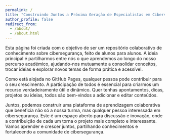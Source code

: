 ```yaml
---
permalink: /
title: "Construindo Juntos a Próxima Geração de Especialistas em Cibersegurança"
author_profile: false
redirect_from: 
  - /about/
  - /about.html
---
```


Esta página foi criada com o objetivo de ser um repositório colaborativo de conhecimento sobre cibersegurança, feito de alunos para alunos. A ideia principal é partilharmos entre nós o que aprendemos ao longo do nosso percurso académico, ajudando-nos mutuamente a consolidar conceitos, trocar ideias e explorar novos temas de forma prática e acessível.

Como está alojada no GitHub Pages, qualquer pessoa pode contribuir para o seu crescimento. A participação de todos é essencial para criarmos um recurso verdadeiramente útil e dinâmico. Quer tenhas apontamentos, dicas, projetos ou ideias, todos são bem-vindos a adicionar e editar conteúdos.

Juntos, podemos construir uma plataforma de aprendizagem colaborativa que beneficia não só a nossa turma, mas qualquer pessoa interessada em cibersegurança. Este é um espaço aberto para discussão e inovação, onde a contribuição de cada um torna o projeto mais completo e interessante. Vamos aprender e crescer juntos, partilhando conhecimentos e fortalecendo a comunidade de cibersegurança.
